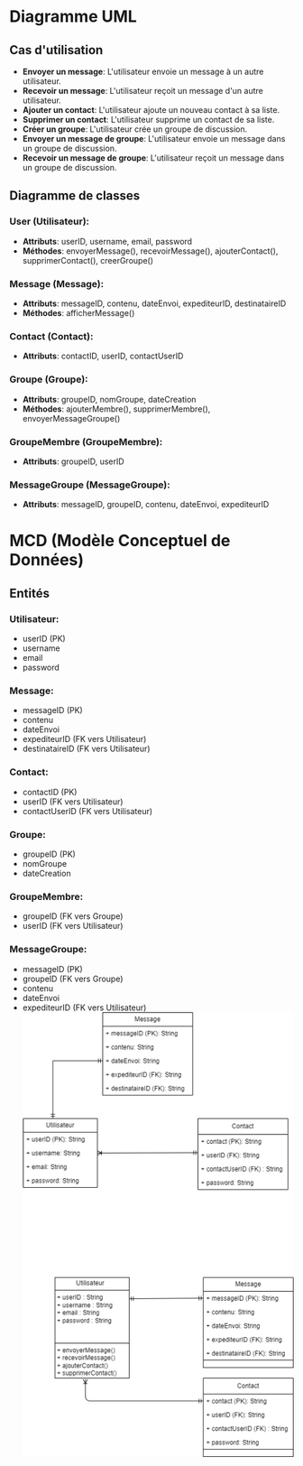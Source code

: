 # Diagramme UML

## Cas d'utilisation
- **Envoyer un message**: L'utilisateur envoie un message à un autre utilisateur.
- **Recevoir un message**: L'utilisateur reçoit un message d'un autre utilisateur.
- **Ajouter un contact**: L'utilisateur ajoute un nouveau contact à sa liste.
- **Supprimer un contact**: L'utilisateur supprime un contact de sa liste.
- **Créer un groupe**: L'utilisateur crée un groupe de discussion.
- **Envoyer un message de groupe**: L'utilisateur envoie un message dans un groupe de discussion.
- **Recevoir un message de groupe**: L'utilisateur reçoit un message dans un groupe de discussion.

## Diagramme de classes

### User (Utilisateur):
- **Attributs**: userID, username, email, password
- **Méthodes**: envoyerMessage(), recevoirMessage(), ajouterContact(), supprimerContact(), creerGroupe()

### Message (Message):
- **Attributs**: messageID, contenu, dateEnvoi, expediteurID, destinataireID
- **Méthodes**: afficherMessage()

### Contact (Contact):
- **Attributs**: contactID, userID, contactUserID

### Groupe (Groupe):
- **Attributs**: groupeID, nomGroupe, dateCreation
- **Méthodes**: ajouterMembre(), supprimerMembre(), envoyerMessageGroupe()

### GroupeMembre (GroupeMembre):
- **Attributs**: groupeID, userID

### MessageGroupe (MessageGroupe):
- **Attributs**: messageID, groupeID, contenu, dateEnvoi, expediteurID

# MCD (Modèle Conceptuel de Données)

## Entités

### Utilisateur:
- userID (PK)
- username
- email
- password

### Message:
- messageID (PK)
- contenu
- dateEnvoi
- expediteurID (FK vers Utilisateur)
- destinataireID (FK vers Utilisateur)

### Contact:
- contactID (PK)
- userID (FK vers Utilisateur)
- contactUserID (FK vers Utilisateur)

### Groupe:
- groupeID (PK)
- nomGroupe
- dateCreation

### GroupeMembre:
- groupeID (FK vers Groupe)
- userID (FK vers Utilisateur)

### MessageGroupe:
- messageID (PK)
- groupeID (FK vers Groupe)
- contenu
- dateEnvoi
- expediteurID (FK vers Utilisateur)
![Photo de Profil](/diagramme/doudou.drawio.png)
